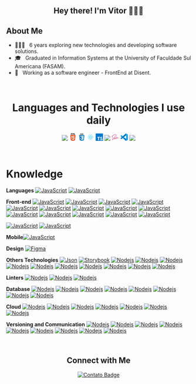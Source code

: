<h2 align="center" > Hey there! I'm Vitor 🙋🏻‍♂️</h2>

<h2>  About Me </h2>

- 👨🏻‍💻 &nbsp; 6 years exploring new technologies and developing software solutions.
- 🎓 &nbsp; Graduated in Information Systems at the University of Faculdade Sul Americana (FASAM).
- 💼 &nbsp; Working as a software engineer - FrontEnd at Disent.

<br/>

<h1 align="center">Languages and Technologies I use daily </h1>

<div align="center">

<code><img height="20" src="https://firebasestorage.googleapis.com/v0/b/resume-7d906.appspot.com/o/javascript-logo-E967E87D74-seeklogo.com.png?alt=media&token=81e846f0-6ab1-4731-96e8-f82d7a7964cb"></code>
<code><img height="20" src="https://raw.githubusercontent.com/github/explore/80688e429a7d4ef2fca1e82350fe8e3517d3494d/topics/html/html.png"></code>
<code><img height="20" src="https://raw.githubusercontent.com/github/explore/80688e429a7d4ef2fca1e82350fe8e3517d3494d/topics/css/css.png"></code>
<code><img height="20" src="https://raw.githubusercontent.com/github/explore/80688e429a7d4ef2fca1e82350fe8e3517d3494d/topics/react/react.png"></code>
<code><img height="20" src="https://raw.githubusercontent.com/github/explore/80688e429a7d4ef2fca1e82350fe8e3517d3494d/topics/typescript/typescript.png"></code>
<code><img height="20" src="https://firebasestorage.googleapis.com/v0/b/resume-7d906.appspot.com/o/redux.png?alt=media&token=019ba2e7-1948-4624-984f-3f8110066a10"></code>
<code><img height="20" src="https://raw.githubusercontent.com/github/explore/80688e429a7d4ef2fca1e82350fe8e3517d3494d/topics/sass/sass.png"></code>
<code><img height="20" src="https://raw.githubusercontent.com/github/explore/80688e429a7d4ef2fca1e82350fe8e3517d3494d/topics/visual-studio-code/visual-studio-code.png"></code>
<code><img height="20" src="https://firebasestorage.googleapis.com/v0/b/resume-7d906.appspot.com/o/tailwind-css-logo-5AD4175897-seeklogo.com%20(1).png?alt=media&token=76aa6106-4523-4623-aeac-ade4e4ddfacb"></code>

</div>
<br/>
<h1 align="left"> Knowledge </h1>

**Languages** [![JavaScript](https://img.shields.io/badge/JavaScript-323330?style=for-the-badge&logo=javascript&logoColor=F7DF1E)](https://github.com/vitorrios1001/)
[![JavaScript](https://img.shields.io/badge/TypeScript-007ACC?style=for-the-badge&logo=typescript&logoColor=white)](https://github.com/vitorrios1001/)

**Front-end** [![JavaScript](https://img.shields.io/badge/React-20232A?style=for-the-badge&logo=react&logoColor=61DAFB)](https://github.com/vitorrios1001/)
[![JavaScript](https://img.shields.io/badge/GraphQl-E10098?style=for-the-badge&logo=graphql&logoColor=white)](https://github.com/vitorrios1001/)
[![JavaScript](https://img.shields.io/badge/Redux-593D88?style=for-the-badge&logo=redux&logoColor=white)](https://github.com/vitorrios1001/)
[![JavaScript](https://img.shields.io/badge/Apollo%20GraphQL-311C87?&style=for-the-badge&logo=Apollo%20GraphQL&logoColor=white)](https://github.com/vitorrios1001/)
[![JavaScript](https://img.shields.io/badge/Sass-CC6699?style=for-the-badge&logo=sass&logoColor=white)](https://github.com/vitorrios1001/)
[![JavaScript](https://img.shields.io/badge/HTML5-E34F26?style=for-the-badge&logo=html5&logoColor=white)](https://github.com/vitorrios1001/)
[![JavaScript](https://img.shields.io/badge/CSS3-1572B6?style=for-the-badge&logo=css3&logoColor=white)](https://github.com/vitorrios1001/)
[![JavaScript](https://img.shields.io/badge/styled--components-DB7093?style=for-the-badge&logo=styled-components&logoColor=white)](https://github.com/vitorrios1001/)
[![JavaScript](https://img.shields.io/badge/Tailwind_CSS-38B2AC?style=for-the-badge&logo=tailwind-css&logoColor=white)](https://github.com/vitorrios1001/)
[![JavaScript](https://img.shields.io/badge/next.js-000000?style=for-the-badge&logo=nextdotjs&logoColor=white)](https://github.com/vitorrios1001/)
[![JavaScript](https://img.shields.io/badge/Nginx-009639?style=for-the-badge&logo=nginx&logoColor=white)](https://github.com/vitorrios1001/)
[![JavaScript](https://img.shields.io/badge/Material%20UI-007FFF?style=for-the-badge&logo=mui&logoColor=white)](https://github.com/vitorrios1001/)
[![JavaScript](https://img.shields.io/badge/Gatsby-663399?style=for-the-badge&logo=gatsby&logoColor=white)](https://github.com/vitorrios1001/)
[![JavaScript](https://img.shields.io/badge/firebase-ffca28?style=for-the-badge&logo=firebase&logoColor=black)](https://github.com/vitorrios1001/)

[![JavaScript](https://img.shields.io/badge/Vite-B73BFE?style=for-the-badge&logo=vite&logoColor=FFD62E)](https://github.com/vitorrios1001/)
[![JavaScript](https://img.shields.io/badge/Webpack-8DD6F9?style=for-the-badge&logo=Webpack&logoColor=white)](https://github.com/vitorrios1001/)

**Mobile**[![JavaScript](https://img.shields.io/badge/React_Native-20232A?style=for-the-badge&logo=react&logoColor=61DAFB)](https://github.com/vitorrios1001/)

**Design** [![Figma](https://img.shields.io/badge/Figma-F24E1E?style=for-the-badge&logo=figma&logoColor=white)](https://github.com/vitorrios1001/)

**Others Technologies** [![Json](https://img.shields.io/badge/json-5E5C5C?style=for-the-badge&logo=json&logoColor=white)](https://github.com/vitorrios1001/)
[![Storybook](https://img.shields.io/badge/storybook-FF4785?style=for-the-badge&logo=storybook&logoColor=white)](https://github.com/vitorrios1001/)
[![Nodejs](https://img.shields.io/badge/Node.js-339933?style=for-the-badge&logo=nodedotjs&logoColor=white)](https://github.com/vitorrios1001/)
[![Nodejs](https://img.shields.io/badge/Bootstrap-563D7C?style=for-the-badge&logo=bootstrap&logoColor=white)](https://github.com/vitorrios1001/)
[![Nodejs](https://img.shields.io/badge/Insomnia-5849be?style=for-the-badge&logo=Insomnia&logoColor=white)](https://github.com/vitorrios1001/)
[![Nodejs](https://img.shields.io/badge/Jest-C21325?style=for-the-badge&logo=jest&logoColor=white)](https://github.com/vitorrios1001/)
[![Nodejs](https://img.shields.io/badge/Express.js-000000?style=for-the-badge&logo=express&logoColor=white)](https://github.com/vitorrios1001/)
[![Nodejs](https://img.shields.io/badge/C%23-239120?style=for-the-badge&logo=c-sharp&logoColor=white)](https://github.com/vitorrios1001/)
[![Nodejs](https://img.shields.io/badge/.NET-512BD4?style=for-the-badge&logo=dotnet&logoColor=white)](https://github.com/vitorrios1001/)
[![Nodejs](https://img.shields.io/badge/Docker-2CA5E0?style=for-the-badge&logo=docker&logoColor=white)](https://github.com/vitorrios1001/)
[![Nodejs](https://img.shields.io/badge/Gulp-CF4647?style=for-the-badge&logo=gulp&logoColor=white)](https://github.com/vitorrios1001/)
[![Nodejs](https://img.shields.io/badge/JWT-000000?style=for-the-badge&logo=JSON%20web%20tokens&logoColor=white)](https://github.com/vitorrios1001/)

**Linters** [![Nodejs](https://img.shields.io/badge/eslint-3A33D1?style=for-the-badge&logo=eslint&logoColor=white)](https://github.com/vitorrios1001/)
[![Nodejs](https://img.shields.io/badge/prettier-1A2C34?style=for-the-badge&logo=prettier&logoColor=F7BA3E)](https://github.com/vitorrios1001/)
[![Nodejs](https://img.shields.io/badge/stylelint-000?style=for-the-badge&logo=stylelint&logoColor=white)](https://github.com/vitorrios1001/)

**Database** [![Nodejs](https://img.shields.io/badge/Cassandra-1287B1?style=for-the-badge&logo=apache%20cassandra&logoColor=white)](https://github.com/vitorrios1001/)
[![Nodejs](https://img.shields.io/badge/MariaDB-003545?style=for-the-badge&logo=mariadb&logoColor=white)](https://github.com/vitorrios1001/)
[![Nodejs](https://img.shields.io/badge/MongoDB-4EA94B?style=for-the-badge&logo=mongodb&logoColor=white)](https://github.com/vitorrios1001/)
[![Nodejs](https://img.shields.io/badge/MySQL-005C84?style=for-the-badge&logo=mysql&logoColor=white)](https://github.com/vitorrios1001/)
[![Nodejs](https://img.shields.io/badge/PostgreSQL-316192?style=for-the-badge&logo=postgresql&logoColor=white)](https://github.com/vitorrios1001/)
[![Nodejs](https://img.shields.io/badge/redis-%23DD0031.svg?&style=for-the-badge&logo=redis&logoColor=white)](https://github.com/vitorrios1001/)
[![Nodejs](https://img.shields.io/badge/Realm-39477F?style=for-the-badge&logo=realm&logoColor=white)](https://github.com/vitorrios1001/)
[![Nodejs](https://img.shields.io/badge/SQLite-07405E?style=for-the-badge&logo=sqlite&logoColor=white)](https://github.com/vitorrios1001/)

**Cloud** [![Nodejs](https://img.shields.io/badge/SQLite-07405E?style=for-the-badge&logo=sqlite&logoColor=white)](https://github.com/vitorrios1001/)
[![Nodejs](https://img.shields.io/badge/Amazon_AWS-FF9900?style=for-the-badge&logo=amazonaws&logoColor=white)](https://github.com/vitorrios1001/)
[![Nodejs](https://img.shields.io/badge/Digital_Ocean-0080FF?style=for-the-badge&logo=DigitalOcean&logoColor=white)](https://github.com/vitorrios1001/)
[![Nodejs](https://img.shields.io/badge/Heroku-430098?style=for-the-badge&logo=heroku&logoColor=white)](https://github.com/vitorrios1001/)
[![Nodejs](https://img.shields.io/badge/GitHub_Actions-2088FF?style=for-the-badge&logo=github-actions&logoColor=white)](https://github.com/vitorrios1001/)
[![Nodejs](https://img.shields.io/badge/Netlify-00C7B7?style=for-the-badge&logo=netlify&logoColor=white)](https://github.com/vitorrios1001/)
[![Nodejs](https://img.shields.io/badge/Vercel-000000?style=for-the-badge&logo=vercel&logoColor=white)](https://github.com/vitorrios1001/)

**Versioning and Communication** [![Nodejs](https://img.shields.io/badge/GIT-E44C30?style=for-the-badge&logo=git&logoColor=white)](https://github.com/vitorrios1001/)
[![Nodejs](https://img.shields.io/badge/GitHub-100000?style=for-the-badge&logo=github&logoColor=white)](https://github.com/vitorrios1001/)
[![Nodejs](https://img.shields.io/badge/GitLab-330F63?style=for-the-badge&logo=gitlab&logoColor=white)](https://github.com/vitorrios1001/)
[![Nodejs](https://img.shields.io/badge/Jenkins-D24939?style=for-the-badge&logo=Jenkins&logoColor=white)](https://github.com/vitorrios1001/)
[![Nodejs](https://img.shields.io/badge/Jira-0052CC?style=for-the-badge&logo=Jira&logoColor=white)](https://github.com/vitorrios1001/)
[![Nodejs](https://img.shields.io/badge/Slack-4A154B?style=for-the-badge&logo=slack&logoColor=white)](https://github.com/vitorrios1001/)
[![Nodejs](https://img.shields.io/badge/Zoom-2D8CFF?style=for-the-badge&logo=zoom&logoColor=white)](https://github.com/vitorrios1001/)
[![Nodejs](https://img.shields.io/badge/Microsoft_Teams-6264A7?style=for-the-badge&logo=microsoft-teams&logoColor=white)](https://github.com/vitorrios1001/)
[![Nodejs](https://img.shields.io/badge/Discord-5865F2?style=for-the-badge&logo=discord&logoColor=white)](https://github.com/vitorrios1001/)

<br/>

<h2 align="center"> Connect with Me  </h2>

<div align="center">

[![Contato Badge](https://img.shields.io/badge/website-000000?style=for-the-badge&logo=About.me&logoColor=white)](https://bio.link/vitorrios)

</div>
